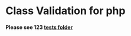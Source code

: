 # Class Validation for php

**Please see 123 [tests folder](https://github.com/luongvancong/validation/blob/master/tests/ValidatorTest.php)**